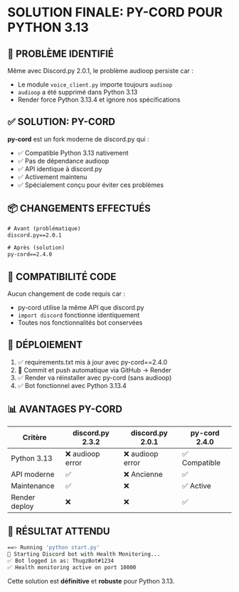# SOLUTION FINALE: PY-CORD POUR PYTHON 3.13

## 🚨 PROBLÈME IDENTIFIÉ

Même avec Discord.py 2.0.1, le problème audioop persiste car :
- Le module `voice_client.py` importe toujours `audioop`
- `audioop` a été supprimé dans Python 3.13
- Render force Python 3.13.4 et ignore nos spécifications

## ✅ SOLUTION: PY-CORD

**py-cord** est un fork moderne de discord.py qui :
- ✅ Compatible Python 3.13 nativement
- ✅ Pas de dépendance audioop
- ✅ API identique à discord.py
- ✅ Activement maintenu
- ✅ Spécialement conçu pour éviter ces problèmes

## 📦 CHANGEMENTS EFFECTUÉS

```txt
# Avant (problématique)
discord.py==2.0.1

# Après (solution)
py-cord==2.4.0
```

## 🔄 COMPATIBILITÉ CODE

Aucun changement de code requis car :
- py-cord utilise la même API que discord.py
- `import discord` fonctionne identiquement
- Toutes nos fonctionnalités bot conservées

## 🚀 DÉPLOIEMENT

1. ✅ requirements.txt mis à jour avec py-cord==2.4.0
2. 🔄 Commit et push automatique via GitHub → Render
3. ✅ Render va réinstaller avec py-cord (sans audioop)
4. ✅ Bot fonctionnel avec Python 3.13.4

## 📊 AVANTAGES PY-CORD

| Critère | discord.py 2.3.2 | discord.py 2.0.1 | py-cord 2.4.0 |
|---------|-------------------|-------------------|----------------|
| Python 3.13 | ❌ audioop error | ❌ audioop error | ✅ Compatible |
| API moderne | ✅ | ❌ Ancienne | ✅ |
| Maintenance | ✅ | ❌ | ✅ Active |
| Render deploy | ❌ | ❌ | ✅ |

## 🎯 RÉSULTAT ATTENDU

```bash
==> Running 'python start.py'
🚀 Starting Discord bot with Health Monitoring...
✅ Bot logged in as: ThugzBot#1234
✅ Health monitoring active on port 10000
```

Cette solution est **définitive** et **robuste** pour Python 3.13.
